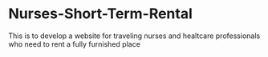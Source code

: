 # Nurses-Short-Term-Rental
This is to develop a website for traveling nurses and healtcare professionals who need to rent a fully furnished place
